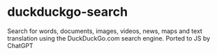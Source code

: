 # duckduckgo-search

Search for words, documents, images, videos, news, maps and text translation using the DuckDuckGo.com search engine. Ported to JS by ChatGPT
